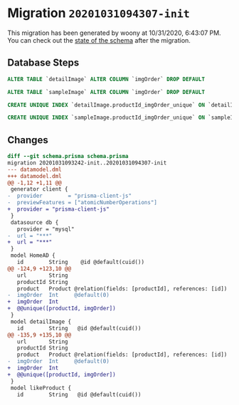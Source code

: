 # Migration `20201031094307-init`

This migration has been generated by woony at 10/31/2020, 6:43:07 PM.
You can check out the [state of the schema](./schema.prisma) after the migration.

## Database Steps

```sql
ALTER TABLE `detailImage` ALTER COLUMN `imgOrder` DROP DEFAULT

ALTER TABLE `sampleImage` ALTER COLUMN `imgOrder` DROP DEFAULT

CREATE UNIQUE INDEX `detailImage.productId_imgOrder_unique` ON `detailImage`(`productId`, `imgOrder`)

CREATE UNIQUE INDEX `sampleImage.productId_imgOrder_unique` ON `sampleImage`(`productId`, `imgOrder`)
```

## Changes

```diff
diff --git schema.prisma schema.prisma
migration 20201031093242-init..20201031094307-init
--- datamodel.dml
+++ datamodel.dml
@@ -1,12 +1,11 @@
 generator client {
-  provider        = "prisma-client-js"
-  previewFeatures = ["atomicNumberOperations"]
+  provider = "prisma-client-js"
 }
 datasource db {
   provider = "mysql"
-  url = "***"
+  url = "***"
 }
 model HomeAD {
   id        String    @id @default(cuid())
@@ -124,9 +123,10 @@
   url       String
   productId String
   product   Product @relation(fields: [productId], references: [id])
-  imgOrder  Int     @default(0)
+  imgOrder  Int
+  @@unique([productId, imgOrder])
 }
 model detailImage {
   id        String   @id @default(cuid())
@@ -135,9 +135,10 @@
   url       String
   productId String
   product   Product @relation(fields: [productId], references: [id])
-  imgOrder  Int     @default(0)
+  imgOrder  Int
+  @@unique([productId, imgOrder])
 }
 model likeProduct {
   id        String   @id @default(cuid())
```



